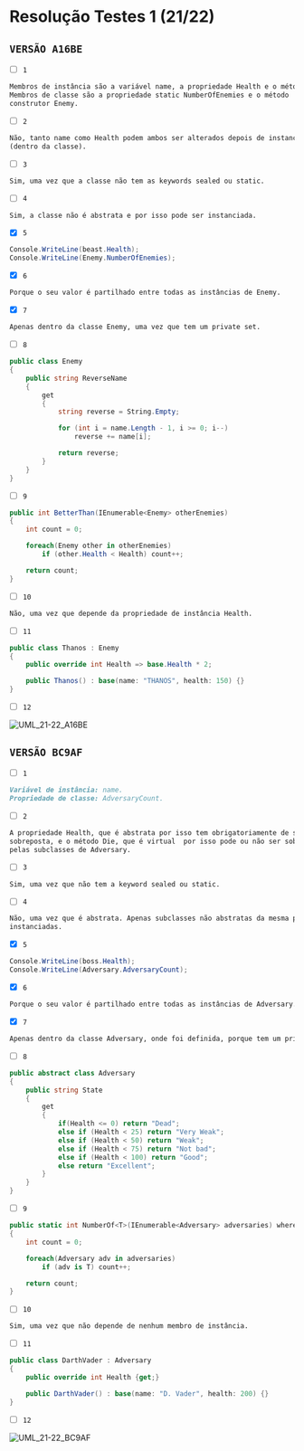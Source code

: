 # Resolução Testes 1 (21/22)

## `VERSÃO A16BE`

- [ ] `1`

```md
Membros de instância são a variável name, a propriedade Health e o método Die.
Membros de classe são a propriedade static NumberOfEnemies e o método 
construtor Enemy.
```

- [ ] `2`

```md
Não, tanto name como Health podem ambos ser alterados depois de instanciados
(dentro da classe).
```

- [ ] `3`

```md
Sim, uma vez que a classe não tem as keywords sealed ou static.
```

- [ ] `4`

```md
Sim, a classe não é abstrata e por isso pode ser instanciada.
```

- [X] `5`

```c#
Console.WriteLine(beast.Health);
Console.WriteLine(Enemy.NumberOfEnemies);
```

- [X] `6`

```md
Porque o seu valor é partilhado entre todas as instâncias de Enemy.
```

- [X] `7`

```md
Apenas dentro da classe Enemy, uma vez que tem um private set.
```

- [ ] `8`

```c#
public class Enemy
{
    public string ReverseName
    {
        get
        {
            string reverse = String.Empty;

            for (int i = name.Length - 1, i >= 0; i--)
                reverse += name[i];

            return reverse;
        }
    }
}
```

- [ ] `9`

```c#
public int BetterThan(IEnumerable<Enemy> otherEnemies)
{
    int count = 0;

    foreach(Enemy other in otherEnemies)
        if (other.Health < Health) count++;

    return count;
}
```

- [ ] `10`

```md
Não, uma vez que depende da propriedade de instância Health.
```

- [ ] `11`

```c#
public class Thanos : Enemy
{
    public override int Health => base.Health * 2;

    public Thanos() : base(name: "THANOS", health: 150) {}
}
```

- [ ] `12`

![UML_21-22_A16BE](https://github.com/andrepucas/lp2_classes_2022/blob/main/Exercicios/Support/UML_21-22_A16BE.png)

## `VERSÃO BC9AF`

- [ ] `1`

```md
Variável de instância: name.
Propriedade de classe: AdversaryCount.
```

- [ ] `2`

```md
A propriedade Health, que é abstrata por isso tem obrigatoriamente de ser 
sobreposta, e o método Die, que é virtual  por isso pode ou não ser sobreposto 
pelas subclasses de Adversary.
```

- [ ] `3`

```md
Sim, uma vez que não tem a keyword sealed ou static.
```

- [ ] `4`

```md
Não, uma vez que é abstrata. Apenas subclasses não abstratas da mesma podem ser
instanciadas.
```

- [X] `5`

```c#
Console.WriteLine(boss.Health);
Console.WriteLine(Adversary.AdversaryCount);
```

- [X] `6`

```md
Porque o seu valor é partilhado entre todas as instâncias de Adversary.
```

- [X] `7`

```md
Apenas dentro da classe Adversary, onde foi definida, porque tem um private set.
```

- [ ] `8`

```c#
public abstract class Adversary
{
    public string State
    {
        get
        {
            if(Health <= 0) return "Dead";
            else if (Health < 25) return "Very Weak";
            else if (Health < 50) return "Weak";
            else if (Health < 75) return "Not bad";
            else if (Health < 100) return "Good";
            else return "Excellent";
        }
    }
}
```

- [ ] `9`

```c#
public static int NumberOf<T>(IEnumerable<Adversary> adversaries) where T : Adversary
{
    int count = 0;

    foreach(Adversary adv in adversaries)
        if (adv is T) count++;

    return count;
}
```

- [ ] `10`

```md
Sim, uma vez que não depende de nenhum membro de instância.
```

- [ ] `11`

```c#
public class DarthVader : Adversary
{
    public override int Health {get;}

    public DarthVader() : base(name: "D. Vader", health: 200) {}
}
```

- [ ] `12`

![UML_21-22_BC9AF](https://github.com/andrepucas/lp2_classes_2022/blob/main/Exercicios/Support/UML_21-22_BC9AF.png)
